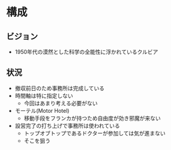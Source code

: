 # 構成

## ビジョン

- 1950年代の漠然とした科学の全能性に浮かれているクルビア

## 状況

- 撤収前日のため事務所は完成している
- 時間軸は特に指定しない
  - 今回はあまり考える必要がない
- モーテル(Motor Hotel)
  - 移動手段をフランカが持つため自由度が効き邪魔が来ない
- 設営完了の打ち上げで事務所は使われている
  - トップオブトップであるドクターが参加しては気が進まない
  - そこを狙う
